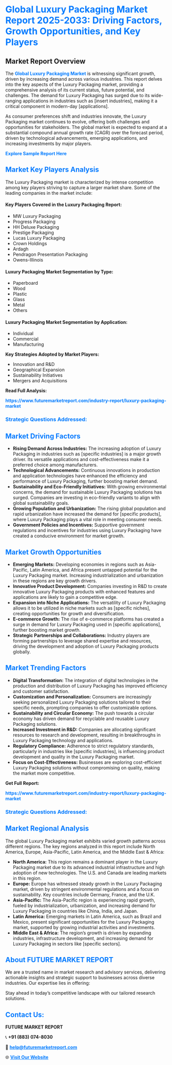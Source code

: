 <h1 style="color: #007BFF;">Global Luxury Packaging Market Report 2025-2033: Driving Factors, Growth Opportunities, and Key Players</h1>

<section id="overview">
<h2>Market Report Overview</h2>
<p>The <a href="https://www.futuremarketreport.com/industry-report/luxury-packaging-market" style="color: #007BFF; text-decoration: none;"><strong>Global Luxury Packaging Market</strong></a> is witnessing significant growth, driven by increasing demand across various industries. This report delves into the key aspects of the Luxury Packaging market, providing a comprehensive analysis of its current status, future potential, and challenges. The demand for Luxury Packaging has surged due to its wide-ranging applications in industries such as [insert industries], making it a critical component in modern-day [applications].</p>
<p>As consumer preferences shift and industries innovate, the Luxury Packaging market continues to evolve, offering both challenges and opportunities for stakeholders. The global market is expected to expand at a substantial compound annual growth rate (CAGR) over the forecast period, driven by technological advancements, emerging applications, and increasing investments by major players.</p>
</section>

<section id="overview">
<p><a href="https://www.futuremarketreport.com/request-sample/reportId=28037" style="color: #007BFF; text-decoration: none;"><strong>Explore Sample Report Here</strong></a></p>
</section>

<section id="key-players">
<h2 style="color: #007BFF;">Market Key Players Analysis</h2>
<p>The Luxury Packaging market is characterized by intense competition among key players striving to capture a larger market share. Some of the leading companies in the market include:</p>
<h4>Key Players Covered in the Luxury Packaging Report:</h4>
<ul><li>MW Luxury Packaging</li><li>Progress Packaging</li><li>HH Deluxe Packaging</li><li>Prestige Packaging</li><li>Lucas Luxury Packaging</li><li>Crown Holdings</li><li>Ardagh</li><li>Pendragon Presentation Packaging</li><li>Owens-Illinois</li></ul>
<h4>Luxury Packaging Market Segmentation by Type:</h4>
<ul><li>Paperboard</li><li>Wood</li><li>Plastic</li><li>Glass</li><li>Metal</li><li>Others</li></ul>

<h4>Luxury Packaging Market Segmentation by Application:</h4>
<ul><li>Individual</li><li>Commercial</li><li>Manufacturing</li></ul>
<p><strong>Key Strategies Adopted by Market Players:</strong></p>
<ul>
<li>Innovation and R&D</li>
<li>Geographical Expansion</li>
<li>Sustainability Initiatives</li>
<li>Mergers and Acquisitions</li>
</ul>
</section>

<section>
<p><strong>Read Full Analysis: </strong></p><a href="https://www.futuremarketreport.com/industry-report/luxury-packaging-market" style="color: #007BFF; text-decoration: none;"><strong>https://www.futuremarketreport.com/industry-report/luxury-packaging-market</strong></a>
<h3 style="color: #007BFF;">Strategic Questions Addressed:</h3>
</section>

<section id="driving-factors">
<h2 style="color: #007BFF;">Market Driving Factors</h2>
<ul>
<li><strong>Rising Demand Across Industries:</strong> The increasing adoption of Luxury Packaging in industries such as [specific industries] is a major growth driver. Its versatile applications and cost-effectiveness make it a preferred choice among manufacturers.</li>
<li><strong>Technological Advancements:</strong> Continuous innovations in production and application technologies have enhanced the efficiency and performance of Luxury Packaging, further boosting market demand.</li>
<li><strong>Sustainability and Eco-Friendly Initiatives:</strong> With growing environmental concerns, the demand for sustainable Luxury Packaging solutions has surged. Companies are investing in eco-friendly variants to align with global sustainability goals.</li>
<li><strong>Growing Population and Urbanization:</strong> The rising global population and rapid urbanization have increased the demand for [specific products], where Luxury Packaging plays a vital role in meeting consumer needs.</li>
<li><strong>Government Policies and Incentives:</strong> Supportive government regulations and incentives for industries using Luxury Packaging have created a conducive environment for market growth.</li>
</ul>
</section>

<section id="growth-opportunities">
<h2 style="color: #007BFF;">Market Growth Opportunities</h2>
<ul>
<li><strong>Emerging Markets:</strong> Developing economies in regions such as Asia-Pacific, Latin America, and Africa present untapped potential for the Luxury Packaging market. Increasing industrialization and urbanization in these regions are key growth drivers.</li>
<li><strong>Innovative Product Development:</strong> Companies investing in R&D to create innovative Luxury Packaging products with enhanced features and applications are likely to gain a competitive edge.</li>
<li><strong>Expansion into Niche Applications:</strong> The versatility of Luxury Packaging allows it to be utilized in niche markets such as [specific niches], creating opportunities for growth and diversification.</li>
<li><strong>E-commerce Growth:</strong> The rise of e-commerce platforms has created a surge in demand for Luxury Packaging used in [specific applications], further boosting market growth.</li>
<li><strong>Strategic Partnerships and Collaborations:</strong> Industry players are forming partnerships to leverage shared expertise and resources, driving the development and adoption of Luxury Packaging products globally.</li>
</ul>
</section>

<section id="trending-factors">
<h2 style="color: #007BFF;">Market Trending Factors</h2>
<ul>
<li><strong>Digital Transformation:</strong> The integration of digital technologies in the production and distribution of Luxury Packaging has improved efficiency and customer satisfaction.</li>
<li><strong>Customization and Personalization:</strong> Consumers are increasingly seeking personalized Luxury Packaging solutions tailored to their specific needs, prompting companies to offer customizable options.</li>
<li><strong>Sustainability and Circular Economy:</strong> The push towards a circular economy has driven demand for recyclable and reusable Luxury Packaging solutions.</li>
<li><strong>Increased Investment in R&D:</strong> Companies are allocating significant resources to research and development, resulting in breakthroughs in Luxury Packaging technology and applications.</li>
<li><strong>Regulatory Compliance:</strong> Adherence to strict regulatory standards, particularly in industries like [specific industries], is influencing product development and quality in the Luxury Packaging market.</li>
<li><strong>Focus on Cost-Effectiveness:</strong> Businesses are exploring cost-efficient Luxury Packaging solutions without compromising on quality, making the market more competitive.</li>
</ul>
</section>

<section>
<p><strong>Get Full Report: </strong></p><a href="https://www.futuremarketreport.com/industry-report/luxury-packaging-market" style="color: #007BFF; text-decoration: none;"><strong>https://www.futuremarketreport.com/industry-report/luxury-packaging-market</strong></a>
<h3 style="color: #007BFF;">Strategic Questions Addressed:</h3>
</section>


<section id="regional-analysis">
<h2 style="color: #007BFF;">Market Regional Analysis</h2>
<p>The global Luxury Packaging market exhibits varied growth patterns across different regions. The key regions analyzed in this report include North America, Europe, Asia-Pacific, Latin America, and the Middle East & Africa:</p>
<ul>
<li><strong>North America:</strong> This region remains a dominant player in the Luxury Packaging market due to its advanced industrial infrastructure and high adoption of new technologies. The U.S. and Canada are leading markets in this region.</li>
<li><strong>Europe:</strong> Europe has witnessed steady growth in the Luxury Packaging market, driven by stringent environmental regulations and a focus on sustainability. Key countries include Germany, France, and the U.K.</li>
<li><strong>Asia-Pacific:</strong> The Asia-Pacific region is experiencing rapid growth, fueled by industrialization, urbanization, and increasing demand for Luxury Packaging in countries like China, India, and Japan.</li>
<li><strong>Latin America:</strong> Emerging markets in Latin America, such as Brazil and Mexico, present significant opportunities for the Luxury Packaging market, supported by growing industrial activities and investments.</li>
<li><strong>Middle East & Africa:</strong> The region’s growth is driven by expanding industries, infrastructure development, and increasing demand for Luxury Packaging in sectors like [specific sectors].</li>
</ul>
</section>

<footer>
<h2 style="color: #007BFF;">About FUTURE MARKET REPORT</h2>
<p>We are a trusted name in market research and advisory services, delivering actionable insights and strategic support to businesses across diverse industries. Our expertise lies in offering:</p>

<p>Stay ahead in today’s competitive landscape with our tailored research solutions.</p>

<h2 style="color: #007BFF;">Contact Us:</h2>
<p><strong>FUTURE MARKET REPORT</strong></p>
<p>📞 <strong>+91 (883) 074-8030</strong></p>
<p>📧 <strong><a href="mailto:help@futuremarketreport.com" style="color: #007BFF;">help@futuremarketreport.com</a></strong></p>
<p>🌐 <strong><a href="https://www.futuremarketreport.com/" style="color: #007BFF;">Visit Our Website</a></strong></p>
</footer>